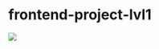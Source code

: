 # frontend-project-lvl1
![](https://github.com/andbilous/frontend-project-lvl1/workflows/.github/workflows/lint.yml/badge.svg)